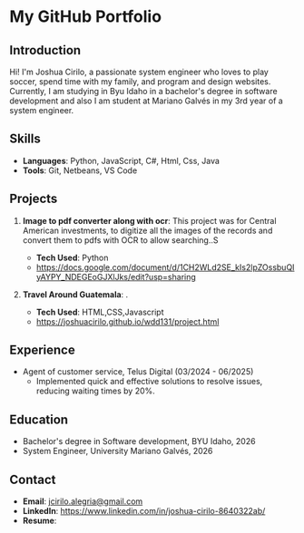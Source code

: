 # My GitHub Portfolio

## Introduction
Hi! I'm Joshua Cirilo, a passionate system engineer who loves to play soccer, spend time with my family, and program and design websites. Currently, I am studying in Byu Idaho in a bachelor's degree in software development and also I am student at Mariano Galvés in my 3rd year of a system engineer. 

## Skills
- **Languages**: Python, JavaScript, C#, Html, Css, Java
- **Tools**: Git, Netbeans, VS Code

## Projects
1. **Image to pdf converter along with ocr**: This project was for Central American investments, to digitize all the images of the records and convert them to pdfs with OCR to allow searching..S
   - **Tech Used**: Python
   - https://docs.google.com/document/d/1CH2WLd2SE_kIs2lpZOssbuQIyAYPY_NDEGEoGJXlJks/edit?usp=sharing

2. **Travel Around Guatemala**: .
   - **Tech Used**: HTML,CSS,Javascript
   - https://joshuacirilo.github.io/wdd131/project.html

## Experience
- Agent of customer service, Telus Digital (03/2024 - 06/2025)
  - Implemented quick and effective solutions to resolve issues, reducing 
    waiting times by 20%. 


## Education
- Bachelor's degree in Software development, BYU Idaho, 2026
- System Engineer, University Mariano Galvés, 2026

## Contact
- **Email**: jcirilo.alegria@gmail.com
- **LinkedIn**: https://www.linkedin.com/in/joshua-cirilo-8640322ab/
- **Resume**: 
